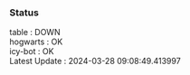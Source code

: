 ### Status


table : DOWN  
hogwarts : OK  
icy-bot : OK  
Latest Update : 2024-03-28 09:08:49.413997
